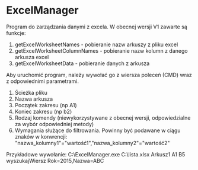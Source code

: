 # ExcelManager

Program do zarządzania danymi z excela. W obecnej wersji V1 zawarte są funkcje:

1) getExcelWorksheetNames - pobieranie nazw arkuszy z pliku excel
2) getExcelWorksheetColumnNames - pobieranie nazw kolumn z danego arkusza excel
3) getExcelWorksheetData - pobieranie danych z arkusza

Aby uruchomić program, należy wywołać go z wiersza poleceń (CMD) wraz z odpowiednimi parametrami.

1) Ścieżka pliku
2) Nazwa arkusza
3) Początek zakresu (np A1)
4) Koniec zakresu (np b2)
5) Rodzaj komendy (niewykorzystywane z obecnej wersji, odpowiedzialne za wybór odpowiedniej metody)
6) Wymagania służące do filtrowania. Powinny być podawane w ciągu znaków w konwencji: "nazwa_kolumny1"="wartość1","nazwa_kolumny2"="wartość2"

Przykładowe wywołanie: C:\ExcelManager.exe C:\lista.xlsx Arkusz1 A1 B5 wyszukajWiersz Rok=2015,Nazwa=ABC
